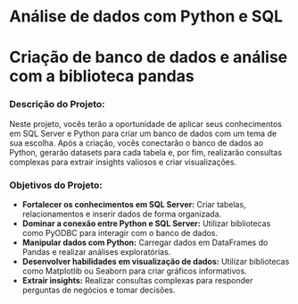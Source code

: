 
# Análise de dados com Python e SQL

# **Criação de banco de dados e análise com a biblioteca pandas**

### **Descrição do Projeto:**

Neste projeto, vocês terão a oportunidade de aplicar seus conhecimentos em SQL Server e Python para criar um banco de dados com um tema de sua escolha. Após a criação, vocês conectarão o banco de dados ao Python, gerarão datasets para cada tabela e, por fim, realizarão consultas complexas para extrair insights valiosos e criar visualizações.

### **Objetivos do Projeto:**

- **Fortalecer os conhecimentos em SQL Server:** Criar tabelas, relacionamentos e inserir dados de forma organizada.
- **Dominar a conexão entre Python e SQL Server:** Utilizar bibliotecas como PyODBC para interagir com o banco de dados.
- **Manipular dados com Python:** Carregar dados em DataFrames do Pandas e realizar análises exploratórias.
- **Desenvolver habilidades em visualização de dados:** Utilizar bibliotecas como Matplotlib ou Seaborn para criar gráficos informativos.
- **Extrair insights:** Realizar consultas complexas para responder perguntas de negócios e tomar decisões.
